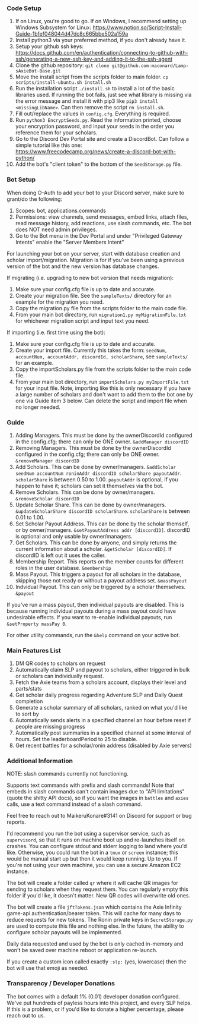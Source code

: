 ### Code Setup
1. If on Linux, you're good to go. If on Windows, I recommend setting up Windows Subsystem for Linux: https://www.notion.so/Script-Install-Guide-1bfef048044d47dc8c665bbe502a159a
2. Install python3 via your preferred method, if you don't already have it.
3. Setup your github ssh keys: https://docs.github.com/en/authentication/connecting-to-github-with-ssh/generating-a-new-ssh-key-and-adding-it-to-the-ssh-agent
3. Clone the github repository: `git clone git@github.com:maconard/Lamp-sAxieBot-Base.git`
4. Move the install script from the scripts folder to main folder. `cp scripts/install-ubuntu.sh install.sh` 
5. Run the installation script `./install.sh` to install a lot of the basic libraries used. If running the bot fails, just see what library is missing via the error message and install it with pip3 like `pip3 install <missingLibName>`. Can then remove the script `rm install.sh`.
6. Fill out/replace the values in `config.cfg`. Everything is required.
7. Run `python3 EncryptSeeds.py`. Read the information printed, choose your encryption password, and input your seeds in the order you reference them for your scholars.
8. Go to the Discord Dev Portal site and create a DiscordBot. Can follow a simple tutorial like this one: https://www.freecodecamp.org/news/create-a-discord-bot-with-python/
9. Add the bot's "client token" to the bottom of the `SeedStorage.py` file.

### Bot Setup
When doing O-Auth to add your bot to your Discord server, make sure to grant/do the following:
1. Scopes: bot, applications.commands
2. Permissions: view channels, send messages, embed links, attach files, read message history, add reactions, use slash commands, etc. The bot does NOT need admin privileges.
3. Go to the Bot menu in the Dev Portal and under "Privileged Gateway Intents" enable the "Server Members Intent"

For launching your bot on your server, start with database creation and scholar import/migration. Migration is for if you've been using a previous version of the bot and the new version has database changes.

If migrating (i.e. upgrading to new bot version that needs migration):
1. Make sure your config.cfg file is up to date and accurate.
2. Create your migration file. See the `sampleTexts/` directory for an example for the migration you need.
3. Copy the migration.py file from the scripts folder to the main code file.
3. From your main bot directory, run `migration1.py myMigrationFile.txt` for whichever migration script and input text you need.

If importing (i.e. first time using the bot):
1. Make sure your config.cfg file is up to date and accurate.
2. Create your import file. Currently this takes the form: `seedNum, accountNum, accountAddr, discordId, scholarShare`, see `sampleTexts/` for an example.
3. Copy the importScholars.py file from the scripts folder to the main code file.
3. From your main bot directory, run `importScholars.py myImportFile.txt` for your input file. 
Note, importing like this is only necessary if you have a large number of scholars and don't want to add them to the bot one by one via Guide item 3 below. Can delete the script and import file when no longer needed.

### Guide
1. Adding Managers. This must be done by the ownerDiscordId configured in the config.cfg; there can only be ONE owner. `&addManager discordID`
2. Removing Managers. This must be done by the ownerDiscordId configured in the config.cfg; there can only be ONE owner. `&removeManager discordID`
3. Add Scholars. This can be done by owner/managers. `&addScholar seedNum accountNum roninAddr discordID scholarShare payoutAddr`. `scholarShare` is between 0.50 to 1.00. `payoutAddr` is optional, if you happen to have it; scholars can set it themselves via the bot.
4. Remove Scholars. This can be done by owner/managers. `&removeScholar discordID`
5. Update Scholar Share. This can be done by owner/managers. `&updateScholarShare discordID scholarShare`. `scholarShare` is between 0.01 to 1.00.
6. Set Scholar Payout Address. This can be done by the scholar themself, or by owner/managers. `&setPayoutAddress addr [discordID]`. discordID is optional and only usable by owner/managers.
7. Get Scholars. This can be done by anyone, and simply returns the current information about a scholar. `&getScholar [discordID]`. If discordID is left out it uses the caller.
8. Membership Report. This reports on the member counts for different roles in the user database. `&membership`
9. Mass Payout. This triggers a payout for all scholars in the database, skipping those not ready or without a payout address set. `&massPayout`
10. Indvidual Payout. This can only be triggered by a scholar themselves. `&payout`

If you've run a mass payout, then individual payouts are disabled. This is because running individual payouts during a mass payout could have undesirable effects. If you want to re-enable individual payouts, run `&setProperty massPay 0`.

For other utility commands, run the `&help` command on your active bot.

### Main Features List
1. DM QR codes to scholars on request
2. Automatically claim SLP and payout to scholars, either triggered in bulk or scholars can individually request.
3. Fetch the Axie teams from a scholars account, displays their level and parts/stats
4. Get scholar daily progress regarding Adventure SLP and Daily Quest completion
5. Generate a scholar summary of all scholars, ranked on what you'd like to sort by
6. Automatically sends alerts in a specified channel an hour before reset if people are missing progress
7. Automatically post summaries in a specified channel at some interval of hours. Set the leaderboardPeriod to 25 to disable.
8. Get recent battles for a scholar/ronin address (disabled by Axie servers)

### Additional Information
NOTE: slash commands currently not functioning.

Supports text commands with prefix and slash commands! Note that embeds in slash commands can't contain images due to "API limitations" (quote the shitty API docs), so if you want the images in `battles` and `axies` calls, use a text command instead of a slash command.

Feel free to reach out to MaikeruKonare#3141 on Discord for support or bug reports.

I'd recommend you run the bot using a supervisor service, such as `supervisord`, so that it runs on machine boot up and re-launches itself on crashes. You can configure stdout and stderr logging to land where you'd like. Otherwise, you could run the bot in a `tmux` or `screen` instance; this would be manual start up but then it would keep running. Up to you. If you're not using your own machine, you can use a secure Amazon EC2 instance.

The bot will create a folder called `qr` where it will cache QR images for sending to scholars when they request them. You can regularly empty this folder if you'd like, it doesn't matter. New QR codes will overwrite old ones.

The bot will create a file `jftTokens.json` which contains the Axie Infinity game-api authentication/bearer token. This will cache for many days to reduce requests for new tokens. The Ronin private keys in `SecretStorage.py` are used to compute this file and nothing else. In the future, the ability to configure scholar payouts will be implemented.

Daily data requested and used by the bot is only cached in-memory and won't be saved over machine reboot or application re-launch.

If you create a custom icon called exactly `:slp:` (yes, lowercase) then the bot will use that emoji as needed.

### Transparency / Developer Donations
The bot comes with a default 1% (0.01) developer donation configured. We've put hundreds of payless hours into this project, and every SLP helps. If this is a problem, or if you'd like to donate a higher percentage, please reach out to us.

